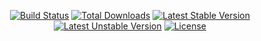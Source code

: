 <p align="center">
<a href="https://travis-ci.org/westacks/php-telebot-sdk"><img src="https://travis-ci.org/westacks/php-telebot-sdk.svg" alt="Build Status"></a>
<a href="https://packagist.org/packages/westacks/php-telebot-sdk"><img src="https://poser.pugx.org/westacks/php-telebot-sdk/d/total.svg" alt="Total Downloads"></a>
<a href="https://packagist.org/packages/westacks/php-telebot-sdk"><img src="https://poser.pugx.org/westacks/php-telebot-sdk/v/stable.svg" alt="Latest Stable Version"></a>
<a href="https://packagist.org/packages/westacks/php-telebot-sdk"><img src="https://poser.pugx.org/westacks/php-telebot-sdk/v/unstable.svg" alt="Latest Unstable Version"></a>
<a href="https://packagist.org/packages/westacks/php-telebot-sdk"><img src="https://poser.pugx.org/westacks/php-telebot-sdk/license.svg" alt="License"></a>
</p>
